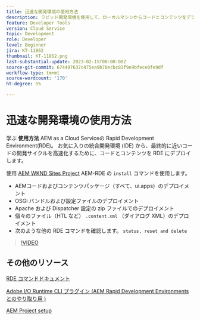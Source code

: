```yaml
---
title: 迅速な開発環境の使用方法
description: ラピッド開発環境を使用して、ローカルマシンからコードとコンテンツをデプロイする方法を説明します。
feature: Developer Tools
version: Cloud Service
topic: Development
role: Developer
level: Beginner
jira: KT-11862
thumbnail: KT-11862.png
last-substantial-update: 2023-02-15T00:00:00Z
source-git-commit: 674407637c475ea9b70ecbc81f9e9bfece0fe9df
workflow-type: tm+mt
source-wordcount: '170'
ht-degree: 5%

---
```



# 迅速な開発環境の使用方法

学ぶ **使用方法** AEM as a Cloud Serviceの Rapid Development Environment(RDE)。 お気に入りの統合開発環境 (IDE) から、最終的に近いコードの開発サイクルを高速化するために、コードとコンテンツを RDE にデプロイします。

使用 [AEM WKND Sites Project](https://github.com/adobe/aem-guides-wknd#aem-wknd-sites-project) AEM-RDE の `install` コマンドを使用します。

- AEMコードおよびコンテンツパッケージ（すべて、ui.apps）のデプロイメント
- OSGi バンドルおよび設定ファイルのデプロイメント
- Apache および Dispatcher 設定の zip ファイルでのデプロイメント
- 個々のファイル（HTL など） `.content.xml` （ダイアログ XML）のデプロイメント
- 次のような他の RDE コマンドを確認します。 `status, reset and delete`

>[!VIDEO](https://video.tv.adobe.com/v/3415491/?quality=12&learn=on)

## その他のリソース


[RDE コマンドドキュメント](https://experienceleague.adobe.com/docs/experience-manager-cloud-service/content/implementing/developing/rapid-development-environments.html#rde-cli-commands)

[Adobe I/O Runtime CLI プラグイン (AEM Rapid Development Environments とのやり取り用 )](https://github.com/adobe/aio-cli-plugin-aem-rde#aio-cli-plugin-aem-rde)

[AEM Project setup](https://experienceleague.adobe.com/docs/experience-manager-learn/getting-started-wknd-tutorial-develop/project-archetype/project-setup.html?lang=ja)
